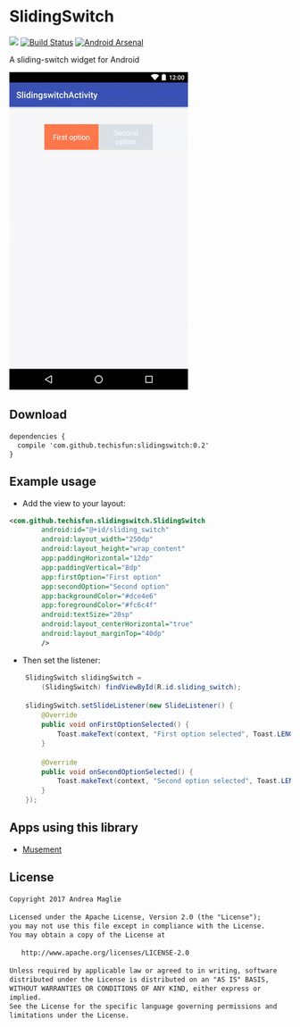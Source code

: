 # SlidingSwitch

[![](https://jitpack.io/v/techisfun/SlidingSwitch.svg)](https://jitpack.io/#techisfun/SlidingSwitch)
[![Build Status](https://travis-ci.org/TechIsFun/SlidingSwitch.svg?branch=master)](https://travis-ci.org/TechIsFun/SlidingSwitch)
[![Android Arsenal]( https://img.shields.io/badge/Android%20Arsenal-SlidingSwitch-green.svg?style=flat )]( https://android-arsenal.com/details/1/6447 )

A sliding-switch widget for Android

![Screencap](img/slidingswitch.gif)

## Download

```
dependencies {
  compile 'com.github.techisfun:slidingswitch:0.2'
}
```

## Example usage

- Add the view to your layout:

```xml
<com.github.techisfun.slidingswitch.SlidingSwitch
        android:id="@+id/sliding_switch"
        android:layout_width="250dp"
        android:layout_height="wrap_content"
        app:paddingHorizontal="12dp"
        app:paddingVertical="8dp"
        app:firstOption="First option"
        app:secondOption="Second option"
        app:backgroundColor="#dce4e6"
        app:foregroundColor="#fc6c4f"
        android:textSize="20sp"
        android:layout_centerHorizontal="true"
        android:layout_marginTop="40dp"
        />
```

- Then set the listener:

```java
    SlidingSwitch slidingSwitch = 
        (SlidingSwitch) findViewById(R.id.sliding_switch);
    
    slidingSwitch.setSlideListener(new SlideListener() {
        @Override
        public void onFirstOptionSelected() {
            Toast.makeText(context, "First option selected", Toast.LENGTH_SHORT).show();
        }

        @Override
        public void onSecondOptionSelected() {
            Toast.makeText(context, "Second option selected", Toast.LENGTH_SHORT).show();
        }
    });
```

## Apps using this library
* [Musement](http://bit.ly/29OYH1w)


License
-------

    Copyright 2017 Andrea Maglie

    Licensed under the Apache License, Version 2.0 (the "License");
    you may not use this file except in compliance with the License.
    You may obtain a copy of the License at

       http://www.apache.org/licenses/LICENSE-2.0

    Unless required by applicable law or agreed to in writing, software
    distributed under the License is distributed on an "AS IS" BASIS,
    WITHOUT WARRANTIES OR CONDITIONS OF ANY KIND, either express or implied.
    See the License for the specific language governing permissions and
    limitations under the License.

